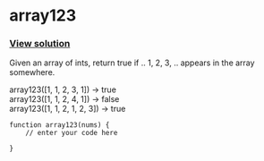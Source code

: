 # array123
### [View solution](solution/)  
Given an array of ints, return true if .. 1, 2, 3, .. appears in the array somewhere.  

array123([1, 1, 2, 3, 1]) → true  
array123([1, 1, 2, 4, 1]) → false  
array123([1, 1, 2, 1, 2, 3]) → true

```
function array123(nums) {
    // enter your code here

}
```
